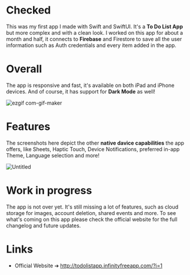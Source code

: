 # Checked
This was my first app I made with Swift and SwiftUI. It's a **To Do List App** but more complex and with a clean look. I worked on this app for about a month and half, it connects to **Firebase** and Firestore to save all the user information such as Auth credentials and every item added in the app.

# Overall
The app is responsive and fast, it's available on both iPad and iPhone devices. And of course, it has support for **Dark Mode** as well!

![ezgif com-gif-maker](https://github.com/ales-drnz/SwiftUI-projects/assets/82038599/6f50e61c-6589-46eb-841f-78aaa8126c85)

# Features
The screenshots here depict the other **native davice capabilities** the app offers, like Sheets, Haptic Touch, Device Notifications, preferred in-app Theme, Language selection and more!

![Untitled](https://github.com/ales-drnz/SwiftUI-projects/assets/82038599/8ec37def-fdbf-4a73-b410-9ca37aa48053)

# Work in progress
The app is not over yet. It's still missing a lot of features, such as cloud storage for images, account deletion, shared events and more. To see what's coming on this app please check the official website for the full changelog and future updates.

# Links
- Official Website ➔ http://todolistapp.infinityfreeapp.com/?i=1

